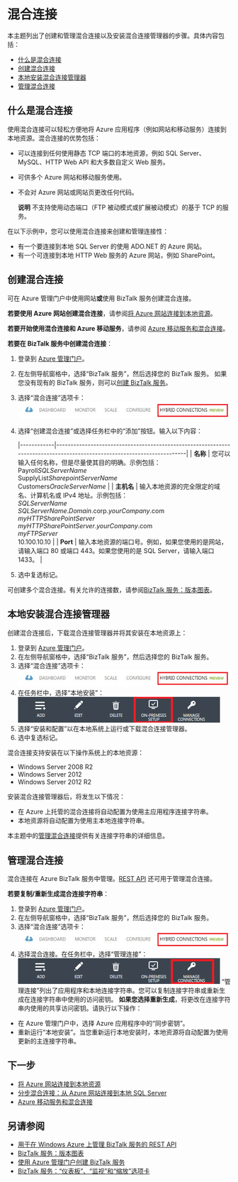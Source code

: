 <properties linkid="manage-services-integration-hybrid-connection" urlDisplayName="Integration Hybrid Connection" pageTitle="集成和网站中的混合连接 | Azure" metaKeywords="BizTalk Services, BizTalk, web sites, hybrid connection, Azure" description="了解如何创建混合连接、管理连接以及安装混合连接管理器。" metaCanonical="" services="integration-services" documentationCenter="" title="混合连接" authors="mandia" solutions="" manager="paulettm" editor="cgronlun" />
<tags ms.service="integration-services"
    ms.date="03/03/2015"
    wacn.date="04/11/2015"
    />

# 混合连接

本主题列出了创建和管理混合连接以及安装混合连接管理器的步骤。具体内容包括：

-   [什么是混合连接][什么是混合连接]
-   [创建混合连接][创建混合连接]
-   [本地安装混合连接管理器][本地安装混合连接管理器]
-   [管理混合连接][管理混合连接]

## <a name="HCOverview"></a>什么是混合连接

使用混合连接可以轻松方便地将 Azure 应用程序（例如网站和移动服务）连接到本地资源。混合连接的优势包括：

-   可以连接到任何使用静态 TCP 端口的本地资源，例如 SQL Server、MySQL、HTTP Web API 和大多数自定义 Web 服务。
-   可供多个 Azure 网站和移动服务使用。
-   不会对 Azure 网站或网站页更改任何代码。

    <div class="dev-callout">

    **说明**
    不支持使用动态端口（FTP 被动模式或扩展被动模式）的基于 TCP 的服务。

    </div>

在以下示例中，您可以使用混合连接来创建和管理连接性：

-   有一个要连接到本地 SQL Server 的使用 ADO.NET 的 Azure 网站。
-   有一个可连接到本地 HTTP Web 服务的 Azure 网站，例如 SharePoint。

## <a name="CreateHybridConnection"></a>创建混合连接

可在 Azure 管理门户中使用网站**或**使用 BizTalk 服务创建混合连接。

**若要使用 Azure 网站创建混合连接**，请参阅[将 Azure 网站连接到本地资源][将 Azure 网站连接到本地资源]。

**若要开始使用混合连接和 Azure 移动服务**，请参阅 [Azure 移动服务和混合连接][Azure 移动服务和混合连接]。

**若要在 BizTalk 服务中创建混合连接**：

1.  登录到 [Azure 管理门户][Azure 管理门户]。
2.  在左侧导航窗格中，选择“BizTalk 服务”，然后选择您的 BizTalk 服务。
    如果您没有现有的 BizTalk 服务，则可以[创建 BizTalk 服务][创建 BizTalk 服务]。
3.  选择“混合连接”选项卡：
    ![“混合连接”选项卡][“混合连接”选项卡]

4.  选择“创建混合连接”或选择任务栏中的“添加”按钮。输入以下内容：

    |------------|------------------------------------------------------------------------------------------------------------------------|
    | **名称**   | 您可以输入任何名称，但是尽量使其目的明确。示例包括：                                                                   
                   Payroll*SQLServerName*                                                                                                 
                   SupplyList*SharepointServerName*                                                                                       
                   Customers*OracleServerName*                                                                                            |
    | **主机名** | 输入本地资源的完全限定的域名、计算机名或 IPv4 地址。示例包括：                                                         
                   *SQLServerName*                                                                                                        
                   *SQLServerName*.*Domain*.corp.*yourCompany*.com                                                                        
                   *myHTTPSharePointServer*                                                                                               
                   *myHTTPSharePointServer*.*yourCompany*.com                                                                             
                   *myFTPServer*                                                                                                          
                   10.100.10.10                                                                                                           |
    | **Port**   | 输入本地资源的端口号。例如，如果您使用的是网站，请输入端口 80 或端口 443。如果您使用的是 SQL Server，请输入端口 1433。 |

5.  选中复选标记。

可创建多个混合连接。有关允许的连接数，请参阅[BizTalk 服务：版本图表][BizTalk 服务：版本图表]。

## <a name="InstallHCM"></a>本地安装混合连接管理器

创建混合连接后，下载混合连接管理器并将其安装在本地资源上：

1.  登录到 [Azure 管理门户][Azure 管理门户]。
2.  在左侧导航窗格中，选择“BizTalk 服务”，然后选择您的 BizTalk 服务。
3.  选择“混合连接”选项卡：
    ![“混合连接”选项卡][“混合连接”选项卡]
4.  在任务栏中，选择“本地安装”：
    ![本地安装][本地安装]
5.  选择“安装和配置”以在本地系统上运行或下载混合连接管理器。
6.  选中复选标记。

混合连接支持安装在以下操作系统上的本地资源：

-   Windows Server 2008 R2
-   Windows Server 2012
-   Windows Server 2012 R2

安装混合连接管理器后，将发生以下情况：

-   在 Azure 上托管的混合连接将自动配置为使用主应用程序连接字符串。
-   本地资源将自动配置为使用主本地连接字符串。

本主题中的[管理混合连接][管理混合连接]提供有关连接字符串的详细信息。

## <a name="ManageHybridConnection"></a>管理混合连接

混合连接在 Azure BizTalk 服务中管理。[REST API][REST API] 还可用于管理混合连接。

**若要复制/重新生成混合连接字符串**：

1.  登录到 [Azure 管理门户][Azure 管理门户]。
2.  在左侧导航窗格中，选择“BizTalk 服务”，然后选择您的 BizTalk 服务。
3.  选择“混合连接”选项卡：
    ![“混合连接”选项卡][“混合连接”选项卡]
4.  选择混合连接。在任务栏中，选择“管理连接”：
    ![管理选项][管理选项]
    “管理连接”列出了应用程序和本地连接字符串。您可以复制连接字符串或重新生成在连接字符串中使用的访问密钥。
    **如果您选择重新生成**，将更改在连接字符串内使用的共享访问密钥。请执行以下操作：

-   在 Azure 管理门户中，选择 Azure 应用程序中的“同步密钥”。
-   重新运行“本地安装”。当您重新运行本地安装时，本地资源将自动配置为使用更新的主连接字符串。

## 下一步

-   [将 Azure 网站连接到本地资源][将 Azure 网站连接到本地资源]
-   [分步混合连接：从 Azure 网站连接到本地 SQL Server][分步混合连接：从 Azure 网站连接到本地 SQL Server]
-   [Azure 移动服务和混合连接][Azure 移动服务和混合连接]

## 另请参阅

-   [用于在 Windows Azure 上管理 BizTalk 服务的 REST API][REST API]
-   [BizTalk 服务：版本图表][BizTalk 服务：版本图表]
-   [使用 Azure 管理门户创建 BizTalk 服务][使用 Azure 管理门户创建 BizTalk 服务]
-   [BizTalk 服务：“仪表板”、“监视”和“缩放”选项卡][BizTalk 服务：“仪表板”、“监视”和“缩放”选项卡]

  [什么是混合连接]: HCOverview
  [创建混合连接]: #CreateHybridConnection
  [本地安装混合连接管理器]: #InstallHCM
  [管理混合连接]: #ManageHybridConnection
  [将 Azure 网站连接到本地资源]: http://go.microsoft.com/fwlink/p/?LinkId=397538
  [Azure 移动服务和混合连接]: /zh-cn/documentation/articles/mobile-services-dotnet-backend-hybrid-connections-get-started
  [Azure 管理门户]: http://go.microsoft.com/fwlink/p/?LinkID=213885
  [创建 BizTalk 服务]: http://go.microsoft.com/fwlink/p/?LinkID=329870
  [“混合连接”选项卡]: ./media/integration-hybrid-connection-overview/WABS_HybridConnectionTab.png
  [BizTalk 服务：版本图表]: http://go.microsoft.com/fwlink/p/?LinkID=302279
  [本地安装]: ./media/integration-hybrid-connection-overview/WABS_HybridConnectionOnPremSetup.png
  [REST API]: http://msdn.microsoft.com/library/azure/dn232347.aspx
  [管理选项]: ./media/integration-hybrid-connection-overview/WABS_HybridConnectionManageConn.png
  [分步混合连接：从 Azure 网站连接到本地 SQL Server]: http://go.microsoft.com/fwlink/?LinkID=397979
  [使用 Azure 管理门户创建 BizTalk 服务]: http://go.microsoft.com/fwlink/p/?LinkID=302280
  [BizTalk 服务：“仪表板”、“监视”和“缩放”选项卡]: http://go.microsoft.com/fwlink/p/?LinkID=302281
